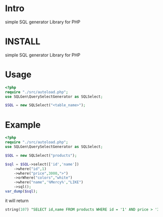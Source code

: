 # Intro
simple SQL generator Library for PHP
# INSTALL
simple SQL generator Library for PHP
# Usage
```php
<?php 
require "./src/autoload.php";
use SQLGen\QuerySelectGenerator as SQLSelect;

$SQL = new SQLSelect("<table_name>");
```
# Example
```php
<?php 
require "./src/autoload.php";
use SQLGen\QuerySelectGenerator as SQLSelect;

$SQL = new SQLSelect("products");

$sql = $SQL->select(['id','name'])
    ->where("id",1)
    ->where("price",3000,">")
    ->orWhere("colors","white")
    ->where("name",'%Mercy%',"LIKE")
    ->sql();
var_dump($sql);

```
it will return
```sql
string(107) "SELECT id,name FROM products WHERE id = '1' AND price > '3000' OR colors = 'white' AND name LIKE '%Mercy%' "
```
